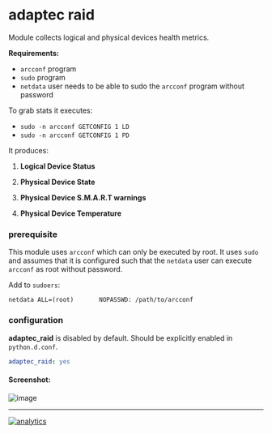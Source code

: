 # adaptec raid

Module collects logical and physical devices health metrics.

**Requirements:**
* `arcconf` program
* `sudo` program
* `netdata` user needs to be able to sudo the `arcconf` program without password

To grab stats it executes:
 * `sudo -n arcconf GETCONFIG 1 LD`
 * `sudo -n arcconf GETCONFIG 1 PD`


It produces:

1. **Logical Device Status**

2. **Physical Device State**

3. **Physical Device S.M.A.R.T warnings**

4. **Physical Device Temperature**

### prerequisite
This module uses `arcconf` which can only be executed by root.  It uses
`sudo` and assumes that it is configured such that the `netdata` user can
execute `arcconf` as root without password.

Add to `sudoers`:

    netdata ALL=(root)       NOPASSWD: /path/to/arcconf

### configuration

 **adaptec_raid** is disabled by default. Should be explicitly enabled in `python.d.conf`.

```yaml
adaptec_raid: yes
```

#### Screenshot:

![image](https://user-images.githubusercontent.com/22274335/47278133-6d306680-d601-11e8-87c2-cc9c0f42d686.png)

---

[![analytics](https://www.google-analytics.com/collect?v=1&aip=1&t=pageview&_s=1&ds=github&dr=https%3A%2F%2Fgithub.com%2Fnetdata%2Fnetdata&dl=https%3A%2F%2Fmy-netdata.io%2Fgithub.%2Fcollectors%2Fpython.d.plugin%2Fadaptec_raid%2FREADME&_u=MAC~&cid=5792dfd7-8dc4-476b-af31-da2fdb9f93d2&tid=UA-64295674-3)]()
